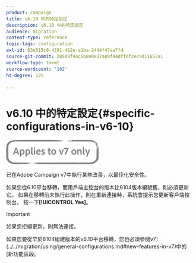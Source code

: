 ```yaml
---
product: campaign
title: v6.10 中的特定設定
description: v6.10 中的特定設定
audience: migration
content-type: reference
topic-tags: configuration
exl-id: 63e515c8-4391-412e-a1ba-2444f47aa7fd
source-git-commit: 20509f44c5b8e0827a09f44dffdf2ec9d11652a1
workflow-type: tm+mt
source-wordcount: '102'
ht-degree: 12%

---
```


# v6.10 中的特定設定{#specific-configurations-in-v6-10}

![](../../assets/v7-only.svg)

已在Adobe Campaign v7中執行某些改善，以最佳化安全性。

如果您從6.10平台移轉，而用戶端主控台的版本比8104版本編號舊，則必須更新它。 如果在移轉前未執行此操作，則在重新連接時，系統會提示您更新客戶端控制台。 按一下&#x200B;**[!UICONTROL Yes]**。

>[!IMPORTANT]
>
>如果您拒絕更新，則無法連接。

如果您要從早於8104組建版本的v6.10平台移轉，您也必須參閱v7](../../migration/using/general-configurations.md#new-features-in-v7)中的[新功能區段。
